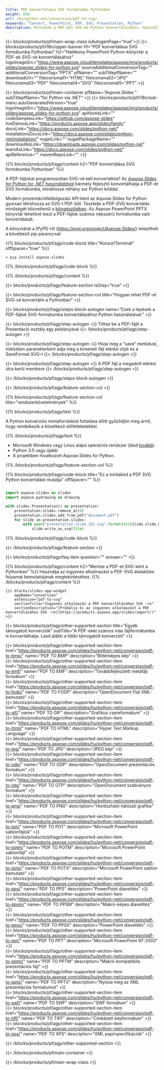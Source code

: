 ```yaml
---
title: PDF konvertálása SVG formátumba Pythonban
weight: 850
url: /hu/python-net/conversion/pdf-to-svg/ 
keywords: "Convert, PowerPoint, PDF, SVG, Presentation, Python"
description: Mintakód a PDF-ből SVG-be Python konvertálásához. Használja a PowerPoint Python API-t a PDF-fájlok SVG-fájlokká konvertálásához.
---
```


{{< blocks/products/pf/main-wrap-class isAutogenPage="true">}}
{{< blocks/products/pf/i18n/upper-banner h1="PDF konvertálása SVG formátumba Pythonban" h2="Hatékony PowerPoint Python-könyvtár a PDF-ek SVG-vé konvertálásához" logoImageSrc="https://www.aspose.cloud/templates/aspose/img/products/slides/aspose_slides-for-python.svg" sourceAdditionalConversionTag="" additionalConversionTag="PPTX" pfName="" subTitlepfName="" downloadUrl="" fileiconsmall1="HTML" fileiconsmall2="JPG" fileiconsmall3="PDF" fileiconsmall4="SVG" fileiconsmall5="PPT" >}}

{{< blocks/products/pf/main-container pfName="Aspose.Slides " subTitlepfName="for Python via .NET" >}}
{{< blocks/products/pf/i18n/sub-menu autoGeneratedVersion="true" logoImageSrc="https://www.aspose.cloud/templates/aspose/img/products/slides/aspose_slides-for-python.svg" apiHomeLink="" codeSamplesLink="https://github.com/aspose-slides" liveDemosLink="https://products.aspose.app/slides/family" docsLink="https://docs.aspose.com/slides/python-net/" installationsDocsLink="https://docs.aspose.com/slides/python-net/installation/" nugetLink="" nugetPackageName="" downloadAsLink="https://downloads.aspose.com/slides/python-net" learnAsLink="https://docs.aspose.com/slides/python-net/" apiReference="" mavenRepoLink="" >}}

{{% blocks/products/pf/agp/content h2="PDF konvertálása SVG formátumba Pythonban" %}}

A PDF-fájlokat programozottan SVG-vé kell konvertálnia? Az [*Aspose.Slides for Python for .NET használatával*](https://products.aspose.com/slides/hu/python-net/) bármely fejlesztő konvertálhatja a PDF-et SVG formátumba, mindössze néhány sor Python kóddal.

Modern prezentációfeldolgozási API-ként az Aspose.Slides for Python gyorsan létrehozza az SVG-t PDF-ből. Tesztelje a PDF–SVG konvertálás minőségét közvetlenül a [böngészőjében](https://products.aspose.app/slides/conversion). Az Aspose PowerPoint PPTX könyvtár lehetővé teszi a PDF-fájlok számos népszerű formátumba való konvertálását.

A könyvtárat a [PyPI]-ről (https://pypi.org/project/Aspose.Slides/) telepítheti a következő pip paranccsal:

{{% blocks/products/pf/agp/code-block title="Konzol/Terminál" offSpacer="true" %}}

```console
> pip install aspose.slides

```

{{% /blocks/products/pf/agp/code-block %}}

{{% /blocks/products/pf/agp/content %}}

{{< blocks/products/pf/agp/feature-section isGrey="true" >}}

{{< blocks/products/pf/agp/feature-section-col title="Hogyan lehet PDF-et SVG-vé konvertálni a Pythonban" >}}

{{< blocks/products/pf/agp/steps-block-autogen name="Ezek a lépések a PDF-fájlok SVG-formátumba konvertálásához Python használatával." >}}

{{< blocks/products/pf/agp/step-autogen >}}
Töltse be a PDF-fájlt a Prezentáció osztály egy példányával
{{< /blocks/products/pf/agp/step-autogen >}}

{{< blocks/products/pf/agp/step-autogen >}}
Hívja meg a "save" metódust, miközben paraméterként adja meg a kimeneti fájl elérési útját és a SaveFormat.SVG-t
{{< /blocks/products/pf/agp/step-autogen >}}

{{< blocks/products/pf/agp/step-autogen >}}
A PDF fájl a megadott elérési útra kerül mentésre
{{< /blocks/products/pf/agp/step-autogen >}}

{{< /blocks/products/pf/agp/steps-block-autogen >}}

{{< /blocks/products/pf/agp/feature-section-col >}}

{{% blocks/products/pf/agp/feature-section-col title="rendszerkövetelmények" %}}

{{% blocks/products/pf/agp/text %}}

 A Python konverziós mintaforráskód futtatása előtt győződjön meg arról, hogy rendelkezik a következő előfeltételekkel.

{{% /blocks/products/pf/agp/text %}}

- Microsoft Windows vagy Linux alapú operációs rendszer (lásd [tovább](https://docs.aspose.com/slides/python-net/system-requirements/)).
- Python 3.5 vagy újabb
- A projektben hivatkozott Aspose.Slides for Python.

{{% /blocks/products/pf/agp/feature-section-col %}}

{{% blocks/products/pf/agp/code-block title="Ez a mintakód a PDF SVG Python konvertálást mutatja" offSpacer="" %}}

```py

import aspose.slides as slides
import aspose.pydrawing as drawing

with slides.Presentation() as presentation:
    presentation.slides.remove_at(0)
    presentation.slides.add_from_pdf("document.pdf")
    for slide in presentation.slides:
        with open("presentation_slide_{0}.svg".format(str(slide.slide_number)), "wb") as file:
            slide.write_as_svg(file)

```
{{% /blocks/products/pf/agp/code-block %}}

{{< /blocks/products/pf/agp/feature-section >}}

{{< blocks/products/pf/agp/faq-item question="" answer="" >}}
 
{{% blocks/products/pf/agp/content h2="Mentse a PDF-et SVG-ként a Pythonban" %}}
Használja az ingyenes alkalmazást a PDF-SVG átalakítási folyamat bemutatójának megtekintéséhez. 
{{% /blocks/products/pf/agp/content %}}

<!-- aboutfile Starts -->

<!-- aboutfile Ends -->

    {{< blocks/slides-app-widget 
        appName="conversion"
        extension="pdf-to-svg"
        sectionTitle="Ingyenes alkalmazás a PDF konvertálásához SVG -re" 
        sectionDescription="[Próbálja ki az ingyenes alkalmazást a PDF konvertálásához SVG -re](https://products.aspose.app/slides/import/)" 
    >}}
    
{{< blocks/products/pf/agp/other-supported-section title="Egyéb támogatott konverziók" subTitle="A PDF-eket számos más fájlformátumba is konvertálhatja. Lásd alább a többi támogatott konverziót" >}}

{{< blocks/products/pf/agp/other-supported-section-item href="https://products.aspose.com/slides/hu/python-net/conversion/pdf-to-bmp/" name="PDF TO BMP" description="Bittérképes kép" >}}  
{{< blocks/products/pf/agp/other-supported-section-item href="https://products.aspose.com/slides/hu/python-net/conversion/pdf-to-emf/" name="PDF TO EMF" description="Továbbfejlesztett metafájl formátum" >}}  
{{< blocks/products/pf/agp/other-supported-section-item href="https://products.aspose.com/slides/hu/python-net/conversion/pdf-to-fodp/" name="PDF TO FODP" description="OpenDocument Flat XML-bemutató" >}}  
{{< blocks/products/pf/agp/other-supported-section-item href="https://products.aspose.com/slides/hu/python-net/conversion/pdf-to-gif/" name="PDF TO GIF" description="Grafikus csereformátum" >}}  
{{< blocks/products/pf/agp/other-supported-section-item href="https://products.aspose.com/slides/hu/python-net/conversion/pdf-to-html/" name="PDF TO HTML" description="Hyper Text Markup Language" >}}  
{{< blocks/products/pf/agp/other-supported-section-item href="https://products.aspose.com/slides/hu/python-net/conversion/pdf-to-jpg/" name="PDF TO JPG" description="JPEG kép" >}}  
{{< blocks/products/pf/agp/other-supported-section-item href="https://products.aspose.com/slides/hu/python-net/conversion/pdf-to-odp/" name="PDF TO ODP" description="OpenDocument prezentációs formátum" >}}  
{{< blocks/products/pf/agp/other-supported-section-item href="https://products.aspose.com/slides/hu/python-net/conversion/pdf-to-otp/" name="PDF TO OTP" description="OpenDocument szabványos formátum" >}}  
{{< blocks/products/pf/agp/other-supported-section-item href="https://products.aspose.com/slides/hu/python-net/conversion/pdf-to-png/" name="PDF TO PNG" description="Hordozható hálózati grafika" >}}  
{{< blocks/products/pf/agp/other-supported-section-item href="https://products.aspose.com/slides/hu/python-net/conversion/pdf-to-pot/" name="PDF TO POT" description="Microsoft PowerPoint sablonfájlok" >}}  
{{< blocks/products/pf/agp/other-supported-section-item href="https://products.aspose.com/slides/hu/python-net/conversion/pdf-to-potm/" name="PDF TO POTM" description="Microsoft PowerPoint sablonfájl" >}}  
{{< blocks/products/pf/agp/other-supported-section-item href="https://products.aspose.com/slides/hu/python-net/conversion/pdf-to-potx/" name="PDF TO POTX" description="Microsoft PowerPoint sablon bemutató" >}}  
{{< blocks/products/pf/agp/other-supported-section-item href="https://products.aspose.com/slides/hu/python-net/conversion/pdf-to-pps/" name="PDF TO PPS" description="PowerPoint diavetítés" >}}  
{{< blocks/products/pf/agp/other-supported-section-item href="https://products.aspose.com/slides/hu/python-net/conversion/pdf-to-ppsm/" name="PDF TO PPSM" description="Makró-képes diavetítés" >}}  
{{< blocks/products/pf/agp/other-supported-section-item href="https://products.aspose.com/slides/hu/python-net/conversion/pdf-to-ppsx/" name="PDF TO PPSX" description="PowerPoint diavetítés" >}}  
{{< blocks/products/pf/agp/other-supported-section-item href="https://products.aspose.com/slides/hu/python-net/conversion/pdf-to-ppt/" name="PDF TO PPT" description="Microsoft PowerPoint 97-2003" >}}  
{{< blocks/products/pf/agp/other-supported-section-item href="https://products.aspose.com/slides/hu/python-net/conversion/pdf-to-pptm/" name="PDF TO PPTM" description="Makró-kompatibilis prezentációs fájl" >}}  
{{< blocks/products/pf/agp/other-supported-section-item href="https://products.aspose.com/slides/hu/python-net/conversion/pdf-to-pptx/" name="PDF TO PPTX" description="Nyissa meg az XML prezentációs formátumot" >}}  
{{< blocks/products/pf/agp/other-supported-section-item href="https://products.aspose.com/slides/hu/python-net/conversion/pdf-to-swf/" name="PDF TO SWF" description="SWF formátum" >}}  
{{< blocks/products/pf/agp/other-supported-section-item href="https://products.aspose.com/slides/hu/python-net/conversion/pdf-to-tiff/" name="PDF TO TIFF" description="Címkézett képformátum" >}}  
{{< blocks/products/pf/agp/other-supported-section-item href="https://products.aspose.com/slides/hu/python-net/conversion/pdf-to-xps/" name="PDF TO XPS" description="XML papírspecifikációk" >}}  


{{< /blocks/products/pf/agp/other-supported-section >}}

{{< /blocks/products/pf/main-container >}}
    
{{< /blocks/products/pf/main-wrap-class >}}